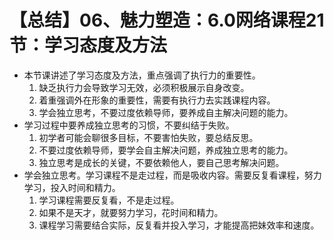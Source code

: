 # 【总结】06、魅力塑造：6.0网络课程21节：学习态度及方法

-   本节课讲述了学习态度及方法，重点强调了执行力的重要性。
    1.  缺乏执行力会导致学习无效，必须积极展示自身改变。
    2.  着重强调外在形象的重要性，需要有执行力去实践课程内容。
    3.  学会独立思考，不要过度依赖导师，要养成自主解决问题的能力。
-   学习过程中要养成独立思考的习惯，不要纠结于失败。
    1.  初学者可能会聊很多目标，不要害怕失败，要总结反思。
    2.  不要过度依赖导师，要学会自主解决问题，养成独立思考的能力。
    3.  独立思考是成长的关键，不要依赖他人，要自己思考解决问题。
-   学会独立思考。学习课程不是走过程，而是吸收内容。需要反复看课程，努力学习，投入时间和精力。
    1.  学习课程需要反复看，不是走过程。
    2.  如果不是天才，就要努力学习，花时间和精力。
    3.  课程学习需要结合实际，反复看并投入学习，才能提高把妹效率和速度。